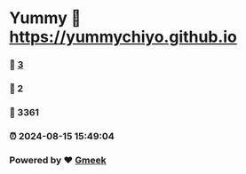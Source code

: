 # Yummy :link: https://yummychiyo.github.io 
### :page_facing_up: [3](https://yummychiyo.github.io/tag.html) 
### :speech_balloon: 2 
### :hibiscus: 3361 
### :alarm_clock: 2024-08-15 15:49:04 
### Powered by :heart: [Gmeek](https://github.com/Meekdai/Gmeek)
